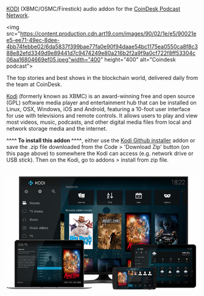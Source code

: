 <a href="https://kodi.tv">KODI<a> (XBMC/OSMC/Firestick) audio addon for the <a href="https://art19.com/shows/late-confirmation">CoinDesk Podcast Network</a>.<br>

<img src="https://content.production.cdn.art19.com/images/90/02/1e/e5/90021ee5-ee71-49ec-8dee-4bb74febbe02/6da5837f399bae77fa0e90f94daae54bc1175ea0550ca8f8c388e82efd3349d9e89441d7c9474249e80a216b2f2a9f9a0cf722f8ff53304c06aa16804669ef05.jpeg"width="400" height="400" alt="Coindesk podcast"><br>

The top stories and best shows in the blockchain world, delivered daily from the team at CoinDesk.<br>

<a href="https://www.kodi.tv">Kodi</a> (formerly known as XBMC) is an award-winning free and open source (GPL) software media player and entertainment hub that can be installed on Linux, OSX, Windows, iOS and Android, featuring a 10-foot user interface for use with televisions and remote controls. It allows users to play and view most videos, music, podcasts, and other digital media files from local and network storage media and the internet.<br>

<b>^^^^ To install this addon ^^^^</b>, either use the <a href="https://www.tvaddons.co/github-browser-kodi/">Kodi Github installer</a> addon or save the .zip file downloaded from the Code > 'Download Zip' button (on this page above) to somewhere the Kodi can access (e.g. network drive or USB stick). Then on the Kodi, go to addons > install from zip file.<br>

<br><a href="https://www.kodi.tv"><img src="https://github.com/leopheard/Audio-Podcasts/blob/master/resources/media/about--devices.jpg?raw=true">
